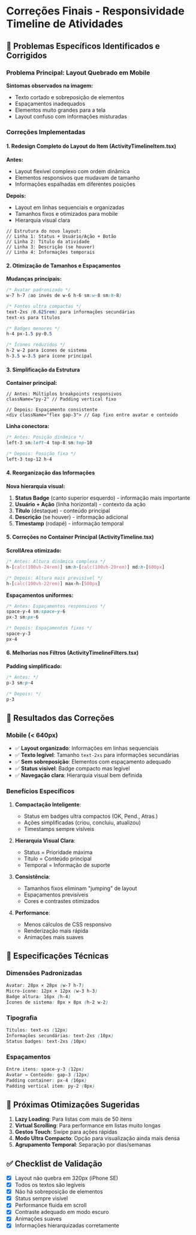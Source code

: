# Correções Finais - Responsividade Timeline de Atividades

## 🔧 Problemas Específicos Identificados e Corrigidos

### Problema Principal: Layout Quebrado em Mobile
**Sintomas observados na imagem:**
- Texto cortado e sobreposição de elementos
- Espaçamentos inadequados
- Elementos muito grandes para a tela
- Layout confuso com informações misturadas

### Correções Implementadas

#### 1. **Redesign Completo do Layout do Item (ActivityTimelineItem.tsx)**

**Antes:**
- Layout flexível complexo com ordem dinâmica
- Elementos responsivos que mudavam de tamanho
- Informações espalhadas em diferentes posições

**Depois:**
- Layout em linhas sequenciais e organizadas
- Tamanhos fixos e otimizados para mobile
- Hierarquia visual clara

```tsx
// Estrutura do novo layout:
// Linha 1: Status + Usuário/Ação + Botão
// Linha 2: Título da atividade
// Linha 3: Descrição (se houver)
// Linha 4: Informações temporais
```

#### 2. **Otimização de Tamanhos e Espaçamentos**

**Mudanças principais:**
```css
/* Avatar padronizado */
w-7 h-7 (ao invés de w-6 h-6 sm:w-8 sm:h-8)

/* Fontes ultra compactas */
text-2xs (0.625rem) para informações secundárias
text-xs para títulos

/* Badges menores */
h-4 px-1.5 py-0.5

/* Ícones reduzidos */
h-2 w-2 para ícones de sistema
h-3.5 w-3.5 para ícone principal
```

#### 3. **Simplificação da Estrutura**

**Container principal:**
```tsx
// Antes: Múltiplos breakpoints responsivos
className="py-2" // Padding vertical fixo

// Depois: Espaçamento consistente
<div className="flex gap-3"> // Gap fixo entre avatar e conteúdo
```

**Linha conectora:**
```css
/* Antes: Posição dinâmica */
left-3 sm:left-4 top-8 sm:top-10

/* Depois: Posição fixa */
left-3 top-12 h-4
```

#### 4. **Reorganização das Informações**

**Nova hierarquia visual:**
1. **Status Badge** (canto superior esquerdo) - informação mais importante
2. **Usuário + Ação** (linha horizontal) - contexto da ação
3. **Título** (destaque) - conteúdo principal
4. **Descrição** (se houver) - informação adicional
5. **Timestamp** (rodapé) - informação temporal

#### 5. **Correções no Container Principal (ActivityTimeline.tsx)**

**ScrollArea otimizado:**
```css
/* Antes: Altura dinâmica complexa */
h-[calc(100vh-24rem)] sm:h-[calc(100vh-20rem)] md:h-[600px]

/* Depois: Altura mais previsível */
h-[calc(100vh-22rem)] max-h-[500px]
```

**Espaçamentos uniformes:**
```css
/* Antes: Espaçamentos responsivos */
space-y-4 sm:space-y-6
px-3 sm:px-6

/* Depois: Espaçamentos fixos */
space-y-3
px-4
```

#### 6. **Melhorias nos Filtros (ActivityTimelineFilters.tsx)**

**Padding simplificado:**
```css
/* Antes: */
p-3 sm:p-4

/* Depois: */
p-3
```

## 🎯 Resultados das Correções

### Mobile (< 640px)
- ✅ **Layout organizado**: Informações em linhas sequenciais
- ✅ **Texto legível**: Tamanho `text-2xs` para informações secundárias
- ✅ **Sem sobreposição**: Elementos com espaçamento adequado
- ✅ **Status visível**: Badge compacto mas legível
- ✅ **Navegação clara**: Hierarquia visual bem definida

### Benefícios Específicos

1. **Compactação Inteligente**: 
   - Status em badges ultra compactos (OK, Pend., Atras.)
   - Ações simplificadas (criou, concluiu, atualizou)
   - Timestamps sempre visíveis

2. **Hierarquia Visual Clara**:
   - Status = Prioridade máxima
   - Título = Conteúdo principal
   - Temporal = Informação de suporte

3. **Consistência**:
   - Tamanhos fixos eliminam "jumping" de layout
   - Espaçamentos previsíveis
   - Cores e contrastes otimizados

4. **Performance**:
   - Menos cálculos de CSS responsivo
   - Renderização mais rápida
   - Animações mais suaves

## 📐 Especificações Técnicas

### Dimensões Padronizadas
```css
Avatar: 28px × 28px (w-7 h-7)
Micro-ícone: 12px × 12px (w-3 h-3)
Badge altura: 16px (h-4)
Ícones de sistema: 8px × 8px (h-2 w-2)
```

### Tipografia
```css
Títulos: text-xs (12px)
Informações secundárias: text-2xs (10px)
Status badges: text-2xs (10px)
```

### Espaçamentos
```css
Entre itens: space-y-3 (12px)
Avatar → Conteúdo: gap-3 (12px)
Padding container: px-4 (16px)
Padding vertical item: py-2 (8px)
```

## 🔮 Próximas Otimizações Sugeridas

1. **Lazy Loading**: Para listas com mais de 50 itens
2. **Virtual Scrolling**: Para performance em listas muito longas
3. **Gestos Touch**: Swipe para ações rápidas
4. **Modo Ultra Compacto**: Opção para visualização ainda mais densa
5. **Agrupamento Temporal**: Separação por dias/semanas

## ✅ Checklist de Validação

- [x] Layout não quebra em 320px (iPhone SE)
- [x] Todos os textos são legíveis
- [x] Não há sobreposição de elementos
- [x] Status sempre visível
- [x] Performance fluida em scroll
- [x] Contraste adequado em modo escuro
- [x] Animações suaves
- [x] Informações hierarquizadas corretamente 